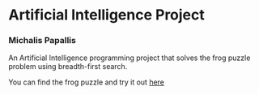 # Artificial Intelligence Project

### Michalis Papallis

An Artificial Intelligence programming project that solves the frog puzzle problem using breadth-first search.

You can find the frog puzzle and try it out [here](https://www.neok12.com/games/leap-froggies/leap-froggies.htm)